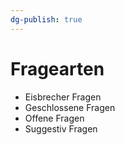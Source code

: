 ```yaml
---
dg-publish: true
---
```

# Fragearten
- Eisbrecher Fragen
- Geschlossene Fragen
- Offene Fragen
- Suggestiv Fragen